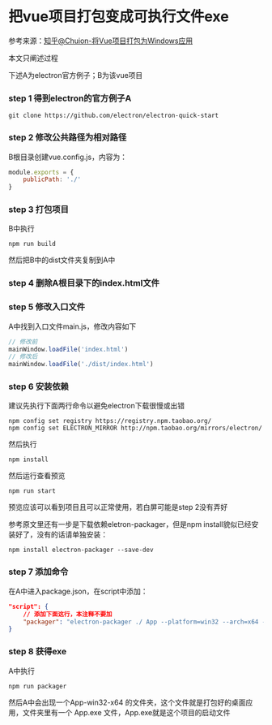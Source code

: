 # 把vue项目打包变成可执行文件exe

参考来源：[知乎@Chuion-将Vue项目打包为Windows应用](https://zhuanlan.zhihu.com/p/59765568)

本文只阐述过程

下述A为electron官方例子；B为该vue项目

### step 1 得到electron的官方例子A

```shell
git clone https://github.com/electron/electron-quick-start 
```

### step 2 修改公共路径为相对路径

B根目录创建vue.config.js，内容为：

```javascript
module.exports = {
    publicPath: './'
}
```

### step 3 打包项目

B中执行

```shell
npm run build
```

然后把B中的dist文件夹复制到A中

### step 4 删除A根目录下的index.html文件

### step 5 修改入口文件

A中找到入口文件main.js，修改内容如下

```javascript
// 修改前
mainWindow.loadFile('index.html')
// 修改后
mainWindow.loadFile('./dist/index.html')
```

### step 6 安装依赖 

建议先执行下面两行命令以避免electron下载很慢或出错

```shell
npm config set registry https://registry.npm.taobao.org/
npm config set ELECTRON_MIRROR http://npm.taobao.org/mirrors/electron/
```

然后执行

```shell
npm install
```

然后运行查看预览

```shell
npm run start
```

预览应该可以看到项目且可以正常使用，若白屏可能是step 2没有弄好

参考原文里还有一步是下载依赖eletron-packager，但是npm install貌似已经安装好了，没有的话请单独安装：

```shell
npm install electron-packager --save-dev
```

### step 7 添加命令

在A中进入package.json，在script中添加：

```json
"script": {
    // 添加下面这行，本注释不要加
    "packager": "electron-packager ./ App --platform=win32 --arch=x64 --overwrite"
}
```

### step 8 获得exe

A中执行

```shell
npm run packager
```

然后A中会出现一个App-win32-x64 的文件夹，这个文件就是打包好的桌面应用，文件夹里有一个 App.exe 文件，App.exe就是这个项目的启动文件